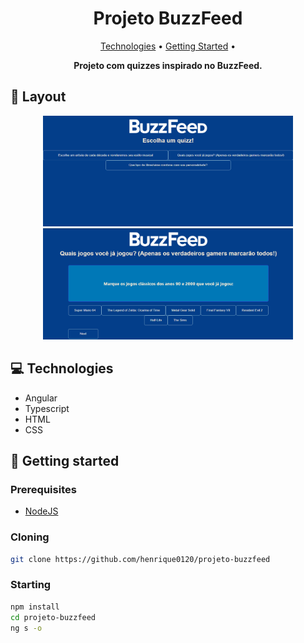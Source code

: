 <h1 align="center" style="font-weight: bold;">Projeto BuzzFeed</h1>

<p align="center">
 <a href="#technologies">Technologies</a> • 
 <a href="#started">Getting Started</a> • 
</p>

<p align="center">
    <b>Projeto com quizzes inspirado no BuzzFeed.</b>
</p>

<h2 id="layout">🎨 Layout</h2>

<p align="center">
    <img src="assets/screenshot3.png" alt="Image 1" width="400px">
    <img src="assets/screenshot2.png" alt="Image 2" width="400px">
</p>

<h2 id="technologies">💻 Technologies</h2>

- Angular
- Typescript
- HTML
- CSS

<h2 id="started">🚀 Getting started</h2>

<h3>Prerequisites</h3>

- [NodeJS](https://nodejs.org/en/download)

<h3>Cloning</h3>

```bash
git clone https://github.com/henrique0120/projeto-buzzfeed
```
<h3>Starting</h3> 

```bash
npm install
cd projeto-buzzfeed
ng s -o
```
